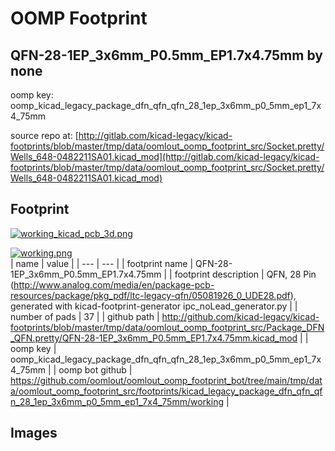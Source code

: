 # OOMP Footprint  
## QFN-28-1EP_3x6mm_P0.5mm_EP1.7x4.75mm  by none  
  
oomp key: oomp_kicad_legacy_package_dfn_qfn_qfn_28_1ep_3x6mm_p0_5mm_ep1_7x4_75mm  
  
source repo at: [http://gitlab.com/kicad-legacy/kicad-footprints/blob/master/tmp/data/oomlout_oomp_footprint_src/Socket.pretty/Wells_648-0482211SA01.kicad_mod](http://gitlab.com/kicad-legacy/kicad-footprints/blob/master/tmp/data/oomlout_oomp_footprint_src/Socket.pretty/Wells_648-0482211SA01.kicad_mod)  
## Footprint  
  
[![working_kicad_pcb_3d.png](working_kicad_pcb_3d_600.png)](working_kicad_pcb_3d.png)  
  
[![working.png](working_600.png)](working.png)  
| name | value | 
| --- | --- | 
| footprint name | QFN-28-1EP_3x6mm_P0.5mm_EP1.7x4.75mm | 
| footprint description | QFN, 28 Pin (http://www.analog.com/media/en/package-pcb-resources/package/pkg_pdf/ltc-legacy-qfn/05081926_0_UDE28.pdf), generated with kicad-footprint-generator ipc_noLead_generator.py | 
| number of pads | 37 | 
| github path | http://github.com/kicad-legacy/kicad-footprints/blob/master/tmp/data/oomlout_oomp_footprint_src/Package_DFN_QFN.pretty/QFN-28-1EP_3x6mm_P0.5mm_EP1.7x4.75mm.kicad_mod | 
| oomp key | oomp_kicad_legacy_package_dfn_qfn_qfn_28_1ep_3x6mm_p0_5mm_ep1_7x4_75mm | 
| oomp bot github | https://github.com/oomlout/oomlout_oomp_footprint_bot/tree/main/tmp/data/oomlout_oomp_footprint_src/footprints/kicad_legacy_package_dfn_qfn_qfn_28_1ep_3x6mm_p0_5mm_ep1_7x4_75mm/working | 
## Images  

